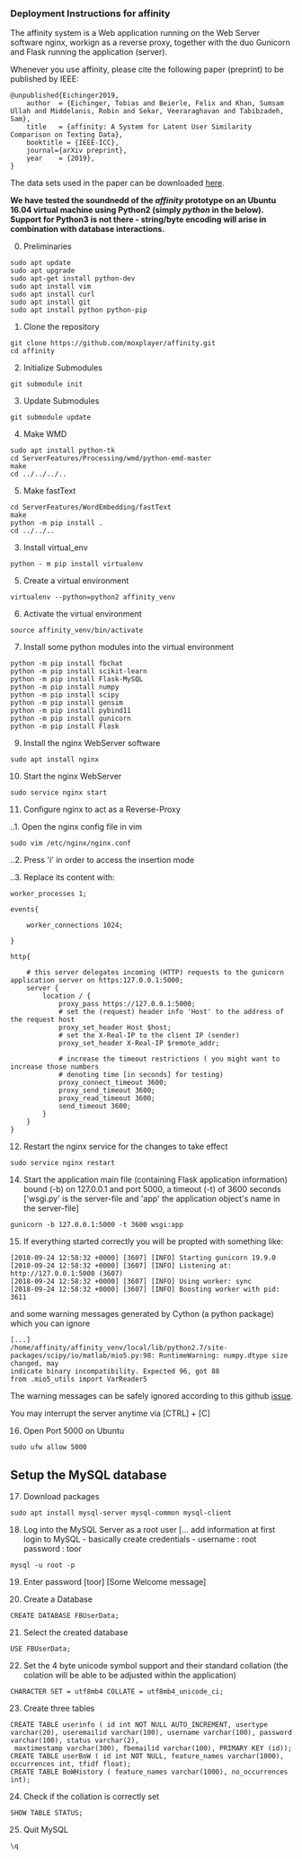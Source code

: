 ### Deployment Instructions for affinity

The affinity system is a Web application running on the Web Server software nginx,
workign as a reverse proxy, together with the duo Gunicorn and Flask running the application (server).

Whenever you use affinity, please cite the following paper (preprint) to be published by IEEE:

```
@unpublished{Eichinger2019,
	author	= {Eichinger, Tobias and Beierle, Felix and Khan, Sumsam Ullah and Middelanis, Robin and Sekar, Veeraraghavan and Tabibzadeh, Sam},
	title	= {affinity: A System for Latent User Similarity Comparison on Texting Data},
	booktitle = {IEEE-ICC},
	journal={arXiv preprint},
	year 	= {2019},
}
```

The data sets used in the paper can be downloaded [here](some_link).


**We have tested the soundnedd of the *affinity* prototype on an Ubuntu 16.04 virtual machine using Python2 (simply *python* in the below).**
**Support for Python3 is not there - string/byte encoding will arise in combination with database interactions.**

0. Preliminaries

```
sudo apt update
sudo apt upgrade
sudo apt-get install python-dev
sudo apt install vim
sudo apt install curl
sudo apt install git
sudo apt install python python-pip
```

1. Clone the repository
```
git clone https://github.com/moxplayer/affinity.git
cd affinity
```
2. Initialize Submodules
```
git submodule init
```

3. Update Submodules
```
git submodule update
```

4. Make WMD
```
sudo apt install python-tk
cd ServerFeatures/Processing/wmd/python-emd-master
make
cd ../../../..
```

5. Make fastText
```
cd ServerFeatures/WordEmbedding/fastText
make
python -m pip install .
cd ../../..
```

3. Install virtual_env
```
python - m pip install virtualenv
```

5. Create a virtual environment
```
virtualenv --python=python2 affinity_venv
```

6. Activate the virtual environment
```
source affinity_venv/bin/activate
```

7. Install some python modules into the virtual environment
```
python -m pip install fbchat
python -m pip install scikit-learn
python -m pip install Flask-MySQL
python -m pip install numpy
python -m pip install scipy
python -m pip install gensim
python -m pip install pybind11
python -m pip install gunicorn
python -m pip install Flask
```

9. Install the nginx WebServer software
```
sudo apt install nginx
```

10. Start the nginx WebServer
```
sudo service nginx start
```

11. Configure nginx to act as a Reverse-Proxy

..1. Open the nginx config file in vim
```
sudo vim /etc/nginx/nginx.conf
```
..2. Press 'i' in order to access the insertion mode

..3. Replace its content with:

```
worker_processes 1;

events{

	worker_connections 1024;

}

http{

	# this server delegates incoming (HTTP) requests to the gunicorn application server on https:127.0.0.1:5000;
	server {
		location / {
			proxy_pass https://127.0.0.1:5000;
			# set the (request) header info 'Host' to the address of the request host
			proxy_set_header Host $host;
			# set the X-Real-IP to the client IP (sender)
			proxy_set_header X-Real-IP $remote_addr;

			# increase the timeout restrictions ( you might want to increase those numbers
			# denoting time [in seconds] for testing)
			proxy_connect_timeout 3600;
			proxy_send_timeout 3600;
			proxy_read_timeout 3600;
			send_timeout 3600;
		}
	}
}
```

12. Restart the nginx service for the changes to take effect
```
sudo service nginx restart
```

14. Start the application main file (containing Flask application information) bound (-b) on 127.0.0.1 and port 5000, a timeout (-t) of 3600 seconds
['wsgi.py' is the server-file and 'app' the application object's name in the server-file]
```
gunicorn -b 127.0.0.1:5000 -t 3600 wsgi:app
```

15. If everything started correctly you will be propted with something like:
```
[2018-09-24 12:58:32 +0000] [3607] [INFO] Starting gunicorn 19.9.0
[2018-09-24 12:58:32 +0000] [3607] [INFO] Listening at: http://127.0.0.1:5000 (3607)
[2018-09-24 12:58:32 +0000] [3607] [INFO] Using worker: sync
[2018-09-24 12:58:32 +0000] [3607] [INFO] Boosting worker with pid: 3611
```
and some warning messages generated by Cython (a python package) which you can ignore
```
[...]
/home/affinity/affinity_venv/local/lib/python2.7/site-packages/scipy/io/matlab/mio5.py:98: RuntimeWarning: numpy.dtype size changed, may
indicate binary incompatibility. Expected 96, got 88
from .mio5_utils import VarReader5
```

The warning messages can be safely ignored according to this github [issue](https://github.com/ContinuumIO/anaconda-issues/issues/6678).

You may interrupt the server anytime via [CTRL] + [C]

16. Open Port 5000 on Ubuntu
```
sudo ufw allow 5000
```

## Setup the MySQL database

17. Download packages
```
sudo apt install mysql-server mysql-common mysql-client
```

18. Log into the MySQL Server as a root user
[... add information at first login to MySQL - basically create credentials -
	username : root
	password : toor
```
mysql -u root -p
```

19. Enter password [toor]
[Some Welcome message]

20. Create a Database
```
CREATE DATABASE FBUserData;
```

21. Select the created database
```
USE FBUserData;
```

22. Set the 4 byte unicode symbol support and their standard collation (the colation will be able to be adjusted within the application)
```
CHARACTER SET = utf8mb4 COLLATE = utf8mb4_unicode_ci;
```

23. Create three tables
```
CREATE TABLE userinfo ( id int NOT NULL AUTO_INCREMENT, usertype varchar(20), useremailid varchar(100), username varchar(100), password varchar(100), status varchar(2),
 maxtimestamp varchar(300), fbemailid varchar(100), PRIMARY KEY (id));
CREATE TABLE userBoW ( id int NOT NULL, feature_names varchar(1000), occurrences int, tfidf float);
CREATE TABLE BoWHistory ( feature_names varchar(1000), no_occurrences int);
```

24. Check if the collation is correctly set
```
SHOW TABLE STATUS;
```

25. Quit MySQL
```
\q
```


















